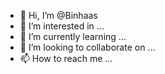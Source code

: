 - 👋 Hi, I’m @Binhaas
- 👀 I’m interested in ...
- 🌱 I’m currently learning ...
- 💞️ I’m looking to collaborate on ...
- 📫 How to reach me ...

<!---
Binhaas/Binhaas is a ✨ special ✨ repository because its `README.md` (this file) appears on your GitHub profile.
You can click the Preview link to take a look at your changes.
--->
